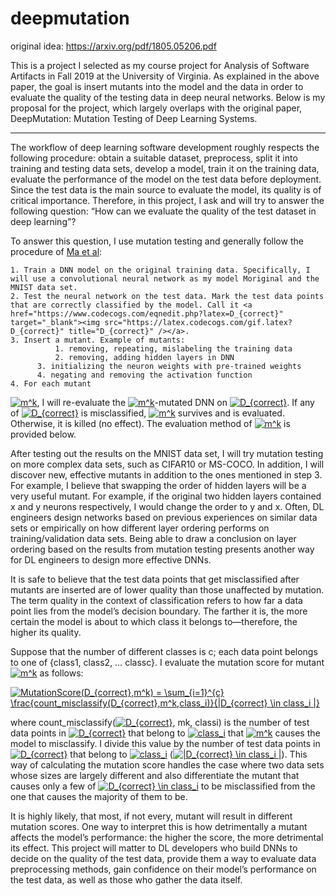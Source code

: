 # deepmutation
original idea: https://arxiv.org/pdf/1805.05206.pdf

This is a project I selected as my course project for Analysis of Software Artifacts in Fall 2019 at the University of Virginia. As explained in the above paper, the goal is insert mutants into the model and the data in order to evaluate the quality of the testing data in deep neural networks. Below is my proposal for the project, which largely overlaps with the original paper, DeepMutation: Mutation Testing of Deep Learning Systems.

----------------------------------------------------------------------------------------------------------------

The workflow of deep learning software development roughly respects the following procedure:
obtain a suitable dataset, preprocess, split it into training and testing data sets, develop a model, train it on the training data, evaluate the performance of the model on the test data before deployment. Since the test data is the main source to evaluate the model, its quality is of critical importance. Therefore, in this project, I ask and will try to answer the following question: “How can we evaluate the quality of the test dataset in deep learning”?

To answer this question, I use mutation testing and generally follow the procedure of [Ma et al](https://arxiv.org/pdf/1805.05206.pdf):
 	
	1. Train a DNN model on the original training data. Specifically, I will use a convolutional neural network as my model Moriginal and the MNIST data set.
    2. Test the neural network on the test data. Mark the test data points that are correctly classified by the model. Call it <a href="https://www.codecogs.com/eqnedit.php?latex=D_{correct}" target="_blank"><img src="https://latex.codecogs.com/gif.latex?D_{correct}" title="D_{correct}" /></a>.
    3. Insert a mutant. Example of mutants:
              1. removing, repeating, mislabeling the training data
              2. removing, adding hidden layers in DNN
	      3. initializing the neuron weights with pre-trained weights
	      4. negating and removing the activation function
    4. For each mutant 
<a href="https://www.codecogs.com/eqnedit.php?latex=m^k" target="_blank"><img src="https://latex.codecogs.com/gif.latex?m^k" title="m^k" /></a>, I will re-evaluate the <a href="https://www.codecogs.com/eqnedit.php?latex=m^k" target="_blank"><img src="https://latex.codecogs.com/gif.latex?m^k" title="m^k" /></a>-mutated DNN on <a href="https://www.codecogs.com/eqnedit.php?latex=D_{correct}" target="_blank"><img src="https://latex.codecogs.com/gif.latex?D_{correct}" title="D_{correct}" /></a>. If any of <a href="https://www.codecogs.com/eqnedit.php?latex=D_{correct}" target="_blank"><img src="https://latex.codecogs.com/gif.latex?D_{correct}" title="D_{correct}" /></a> is misclassified, <a href="https://www.codecogs.com/eqnedit.php?latex=m^k" target="_blank"><img src="https://latex.codecogs.com/gif.latex?m^k" title="m^k" /></a> survives and is evaluated. Otherwise, it is killed (no effect). The evaluation method of <a href="https://www.codecogs.com/eqnedit.php?latex=m^k" target="_blank"><img src="https://latex.codecogs.com/gif.latex?m^k" title="m^k" /></a> is provided below.

After testing out the results on the MNIST data set, I will try mutation testing on more complex data sets, such as CIFAR10 or MS-COCO. In addition, I will discover new, effective mutants in addition to the ones mentioned in step 3. For example, I believe that swapping the order of hidden layers will be a very useful mutant. For example, if the original two hidden layers contained x and y neurons respectively, I would change the order to y and x. Often, DL engineers design networks based on previous experiences on similar data sets or empirically on how different layer ordering performs on training/validation data sets. Being able to draw a conclusion on layer ordering based on the results from mutation testing presents another way for DL engineers to design more effective DNNs.

It is safe to believe that the test data points that get misclassified after mutants are inserted are of lower quality than those unaffected by mutation. The term quality in the context of classification refers to how far a data point lies from the model’s decision boundary. The farther it is, the more certain the model is about to which class it belongs to—therefore, the higher its quality.

Suppose that the number of different classes is c; each data point belongs to one of {class1, class2, … classc}. I evaluate the mutation score for mutant <a href="https://www.codecogs.com/eqnedit.php?latex=m^k" target="_blank"><img src="https://latex.codecogs.com/gif.latex?m^k" title="m^k" /></a> as follows:

<a href="https://www.codecogs.com/eqnedit.php?latex=MutationScore(D_{correct},m^k)&space;=&space;\sum_{i=1}^{c}&space;\frac{count_{misclassify}(D_{correct},m^k,class_i)}{|D_{correct}&space;\in&space;class_i&space;|}" target="_blank"><img src="https://latex.codecogs.com/gif.latex?MutationScore(D_{correct},m^k)&space;=&space;\sum_{i=1}^{c}&space;\frac{count_{misclassify}(D_{correct},m^k,class_i)}{|D_{correct}&space;\in&space;class_i&space;|}" title="MutationScore(D_{correct},m^k) = \sum_{i=1}^{c} \frac{count_misclassify(D_{correct},m^k,class_i)}{|D_{correct} \in class_i |}" /></a>

where count_misclassify(<a href="https://www.codecogs.com/eqnedit.php?latex=D_{correct}" target="_blank"><img src="https://latex.codecogs.com/gif.latex?D_{correct}" title="D_{correct}" /></a>, mk, classi) is the number of test data points in <a href="https://www.codecogs.com/eqnedit.php?latex=D_{correct}" target="_blank"><img src="https://latex.codecogs.com/gif.latex?D_{correct}" title="D_{correct}" /></a> that belong to <a href="https://www.codecogs.com/eqnedit.php?latex=class_i" target="_blank"><img src="https://latex.codecogs.com/gif.latex?class_i" title="class_i" /></a>  that <a href="https://www.codecogs.com/eqnedit.php?latex=m^k" target="_blank"><img src="https://latex.codecogs.com/gif.latex?m^k" title="m^k" /></a> causes the model to misclassify. I divide this value by the number of test data points in <a href="https://www.codecogs.com/eqnedit.php?latex=D_{correct}" target="_blank"><img src="https://latex.codecogs.com/gif.latex?D_{correct}" title="D_{correct}" /></a> that belong to <a href="https://www.codecogs.com/eqnedit.php?latex=class_i" target="_blank"><img src="https://latex.codecogs.com/gif.latex?class_i" title="class_i" /></a> (<a href="https://www.codecogs.com/eqnedit.php?latex=|D_{correct}&space;\in&space;class_i&space;|" target="_blank"><img src="https://latex.codecogs.com/gif.latex?|D_{correct}&space;\in&space;class_i&space;|" title="|D_{correct} \in class_i |" /></a>). This way of calculating the mutation score handles the case where two data sets whose sizes are largely different and also differentiate the mutant that causes only a few of <a href="https://www.codecogs.com/eqnedit.php?latex=D_{correct}&space;\in&space;class_i" target="_blank"><img src="https://latex.codecogs.com/gif.latex?D_{correct}&space;\in&space;class_i" title="D_{correct} \in class_i" /></a> to be misclassified from the one that causes the majority of them to be.

It is highly likely, that most, if not every, mutant will result in different mutation scores. One way to interpret this is how detrimentally a mutant affects the model’s performance: the higher the score, the more detrimental its effect. This project will matter to DL developers who build DNNs to decide on the quality of the test data, provide them a way to evaluate data preprocessing methods, gain confidence on their model’s performance on the test data, as well as those who gather the data itself.
